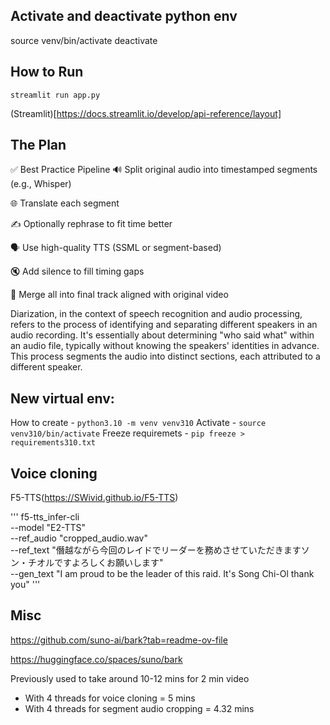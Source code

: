## Activate and deactivate python env
source venv/bin/activate
deactivate


## How to Run
`
streamlit run app.py
`

(Streamlit)[https://docs.streamlit.io/develop/api-reference/layout]

## The Plan

✅ Best Practice Pipeline
🔊 Split original audio into timestamped segments (e.g., Whisper)

🌐 Translate each segment

✍️ Optionally rephrase to fit time better

🗣️ Use high-quality TTS (SSML or segment-based)

🔇 Add silence to fill timing gaps

🔁 Merge all into final track aligned with original video


Diarization, in the context of speech recognition and audio processing, refers to the process of identifying and separating different speakers in an audio recording. It's essentially about determining "who said what" within an audio file, typically without knowing the speakers' identities in advance. This process segments the audio into distinct sections, each attributed to a different speaker. 

## New virtual env: 

How to create - `python3.10 -m venv venv310`
Activate - `source venv310/bin/activate`
Freeze requiremets - `pip freeze > requirements310.txt`


## Voice cloning
F5-TTS(https://SWivid.github.io/F5-TTS)

'''
f5-tts_infer-cli \
--model "E2-TTS" \
--ref_audio "cropped_audio.wav" \
--ref_text "僭越ながら今回のレイドでリーダーを務めさせていただきますソン・チオルですよろしくお願いします" \
--gen_text "I am proud to be the leader of this raid. It's Song Chi-Ol thank you"
'''


## Misc
https://github.com/suno-ai/bark?tab=readme-ov-file

https://huggingface.co/spaces/suno/bark



Previously used to take around 10-12 mins for 2 min video

- With 4 threads for voice cloning = 5 mins
- With 4 threads for segment audio cropping = 4.32 mins
